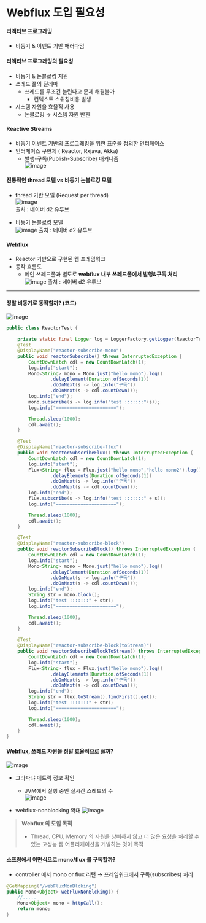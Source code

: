 # Webflux 도입 필요성
#### 리액티브 프로그래밍
  - 비동기 & 이벤트 기반 패러다임

#### 리액티브 프로그래밍의 필요성
- 비동기 & 논블로킹 지원
- 쓰레드 풀의 딜레마
  - 쓰레드를 무조건 늘린다고 문제 해결불가
    - 컨텍스트 스위칭비용 발생
- 시스템 자원을 효율적 사용
  - 논블로킹 → 시스템 자원 반환

#### Reactive Streams
- 비동기 이벤트 기반의 프로그래밍을 위한 표준을 정의한 인터페이스
- 인터페이스 구현체 ( Reactor, Rxjava, Akka)
  - 발행-구독(Publish-Subscribe) 매커니즘  
![image](https://github.com/jongwanS/reactive-programming/assets/30585897/75dc06be-539c-4ea3-9461-aea473c71483)  

#### 전통적인 thread 모델 vs 비동기 논블로킹 모델
- thread 기반 모델 (Request per thread)  
![image](https://github.com/jongwanS/reactive-programming/assets/30585897/8011f1b9-d390-4223-8661-9eb1d46f2a1a)  
출처 : 네이버 d2 유투브

- 비동기 논블로킹 모델  
![image](https://github.com/jongwanS/reactive-programming/assets/30585897/9286059a-1557-4879-9dc4-ce2bbd35fcaa)
출처 : 네이버 d2 유투브  

#### Webflux
- Reactor 기반으로 구현된 웹 프레임워크
- 동작 흐름도
  - 메인 쓰레드풀과 별도로 **webflux 내부 쓰레드풀에서 발행&구독 처리**  
![image](https://github.com/jongwanS/reactive-programming/assets/30585897/2bb28ef4-8b4c-418f-8665-c23c95180451)
출처 : 네이버 d2 유투브  

---
#### 정말 비동기로 동작할까? (코드)
![image](https://github.com/jongwanS/reactive-programming/assets/30585897/daae7ca3-252d-436a-bb3a-b1132768fe1d)  
````java
public class ReactorTest {

    private static final Logger log = LoggerFactory.getLogger(ReactorTest.class);
    @Test
    @DisplayName("reactor-subscribe-mono")
    public void reactorSubscribe() throws InterruptedException {
        CountDownLatch cdl = new CountDownLatch(1);
        log.info("start");
        Mono<String> mono = Mono.just("hello mono").log()
                .delayElement(Duration.ofSeconds(1))
                .doOnNext(s -> log.info("구독"))
                .doOnNext(s -> cdl.countDown());
        log.info("end");
        mono.subscribe(s -> log.info("test :::::::"+s));
        log.info("======================");

        Thread.sleep(1000);
        cdl.await();
    }

    @Test
    @DisplayName("reactor-subscribe-flux")
    public void reactorSubscribeFlux() throws InterruptedException {
        CountDownLatch cdl = new CountDownLatch(1);
        log.info("start");
        Flux<String> flux = Flux.just("hello mono","hello mono2").log()
                .delayElements(Duration.ofSeconds(1))
                .doOnNext(s -> log.info("구독"))
                .doOnNext(s -> cdl.countDown());
        log.info("end");
        flux.subscribe(s -> log.info("test :::::::" + s));
        log.info("======================");

        Thread.sleep(1000);
        cdl.await();
    }

    @Test
    @DisplayName("reactor-subscribe-block")
    public void reactorSubscribeBlock() throws InterruptedException {
        CountDownLatch cdl = new CountDownLatch(1);
        log.info("start");
        Mono<String> mono = Mono.just("hello mono").log()
                .delayElement(Duration.ofSeconds(1))
                .doOnNext(s -> log.info("구독"))
                .doOnNext(s -> cdl.countDown());
        log.info("end");
        String str = mono.block();
        log.info("test :::::::" + str);
        log.info("======================");

        Thread.sleep(1000);
        cdl.await();
    }

    @Test
    @DisplayName("reactor-subscribe-block(toStream)")
    public void reactorSubscribeBlockToStream() throws InterruptedException {
        CountDownLatch cdl = new CountDownLatch(1);
        log.info("start");
        Flux<String> flux = Flux.just("hello mono").log()
                .delayElements(Duration.ofSeconds(1))
                .doOnNext(s -> log.info("구독"))
                .doOnNext(s -> cdl.countDown());
        log.info("end");
        String str = flux.toStream().findFirst().get();
        log.info("test :::::::" + str);
        log.info("======================");

        Thread.sleep(1000);
        cdl.await();
    }
}
````
#### Webflux, 쓰레드 자원을 정말 효율적으로 쓸까?  
![image](https://github.com/jongwanS/reactive-programming/assets/30585897/f34eeae2-7809-442c-a04b-b59d2660b395)    

- 그라파냐 메트릭 정보 확인  
  - JVM에서 실행 중인 실시간 스레드의 수  
![image](https://github.com/jongwanS/reactive-programming/assets/30585897/f3a120cf-9aae-4196-84ab-14af33dcbe2a)  

- webflux-nonblocking 확대
![image](https://github.com/jongwanS/reactive-programming/assets/30585897/df253c13-c570-40d6-984e-c35f956cfd5c)

> **Webflux 의 도입 목적**  
> - Thread, CPU, Memory 의 자원을 낭비하지 않고 더 많은 요청을 처리할 수 있는 고성능 웹 어플리케이션을 개발하는 것이 목적

#### 스프링에서 어떤식으로 mono/flux 를 구독할까?
- controller 에서 mono or flux 리턴 → 프레임워크에서 구독(subscribes) 처리
````java
@GetMapping("/webFluxNonBlcking")
public Mono<Object> webFluxNonBlcking() {
    //.....
    Mono<Object> mono = httpCall();
    return mono;
}
```` 


